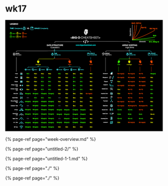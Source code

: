 # wk17

![](../../.gitbook/assets/image%20%282%29.png)



{% page-ref page="week-overview.md" %}



{% page-ref page="untitled-2/" %}



{% page-ref page="untitled-1-1.md" %}



{% page-ref page="./" %}

{% page-ref page="./" %}



